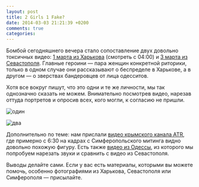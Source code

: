```yaml
---
layout: post
title: 2 Girls 1 Fake?
date: 2014-03-03 21:21:39 +0200
comments: true
categories: 
---
```

Бомбой сегодняшнего вечера стало сопоставление двух довольно токсичных видео: [1 марта из Харькова](https://www.youtube.com/watch?v=Onui6ivzf4o&feature=youtu.be&t=4m) (смотреть с 04:00) и [3 марта из Севастополя](https://www.youtube.com/watch?v=-OaeZ_mxG4g&feature=player_embedded). Главные героини — пара женщин конкретной риторики, только в одном случае они рассказывают о беспределе в Харькове, а в другом — о зверствах бандеровцев от лица одесситов.

Хотя все вокруг пишут, что это одни и те же личности, мы так однозначно сказать не можем. 
Внимательно посмотрев видео, нарезав оттуда портретов и опросив всех, кого могли, к согласию не пришли.

![один](http://i.imgur.com/PeGt0Di.png)

![два](http://i.imgur.com/B7UFIkT.png)

Дополнительно по теме: нам прислали [видео крымского канала ATR](http://atr.ua/video/2014-03-03-15-53-26-2333215), где примерно c 6:30 на кадрах с Симферопольского митинга видно довольно похожую фигуру. Есть также [видео из Одессы](https://www.youtube.com/watch?feature=player_detailpage&v=T6muI9tIqN0#t=638), из которого мы попробуем нарезать звуки и сравнить с видео из Севастополя.

Выводы делайте сами. Если у вас есть материалы, которыми вы можете помочь, особенно фотографиями из Харькова, Севастополя или Симферополя — присылайте.